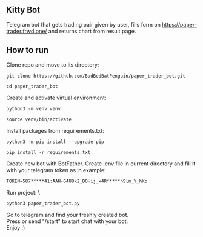 ## Kitty Bot
Telegram bot that gets trading pair given by user, fills form on https://paper-trader.frwd.one/ 
and returns chart from result page.

## How to run
Clone repo and move to its directory:

```Shell
git clone https://github.com/BadBedBatPenguin/paper_trader_bot.git
```

```Shell
cd paper_trader_bot
```

Create and activate virtual environment:

```Shell
python3 -m venv venv
```

```Shell
source venv/bin/activate
```

Install packages from requirements.txt:

```Shell
python3 -m pip install --upgrade pip
```

```Shell
pip install -r requirements.txt
```

Create new bot with BotFather.
Create .env file in current directory and fill it with your telegram token as in example:
```
TOKEN=587*****41:AAH-G4U8k2_D0Hij_x4R*****hSlm_Y_hKo
```

Run project: \
```Shell
python3 paper_trader_bot.py
```
Go to telegram and find your freshly created bot. \
Press or send "/start" to start chat with your bot.  \
Enjoy :)
